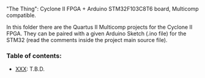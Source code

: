 "The Thing": Cyclone II FPGA + Arduino STM32F103C8T6 board, Multicomp compatible.

In this folder there are the Quartus II Multicomp projects for the Cyclone II FPGA. They can be paired with a given Arduino Sketch (.ino file) for the STM32 (read the comments inside the project main source file).

### Table of contents:
* [XXX](https://github.com/SuperFabius/The-Thing-FPGA-STM32/blob/master/QuartusII%20Project/H160119_Blinks.zip):
T.B.D.
